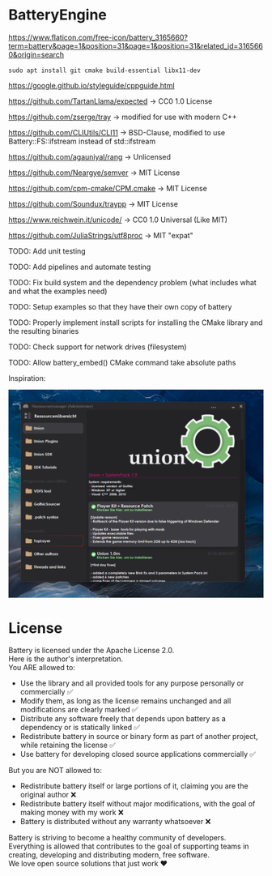 # BatteryEngine

https://www.flaticon.com/free-icon/battery_3165660?term=battery&page=1&position=31&page=1&position=31&related_id=3165660&origin=search

```
sudo apt install git cmake build-essential libx11-dev
```

https://google.github.io/styleguide/cppguide.html

https://github.com/TartanLlama/expected -> CC0 1.0 License

https://github.com/zserge/tray -> modified for use with modern C++

https://github.com/CLIUtils/CLI11 -> BSD-Clause, modified to use Battery::FS::ifstream instead of std::ifstream

https://github.com/agauniyal/rang -> Unlicensed

https://github.com/Neargye/semver -> MIT License

https://github.com/cpm-cmake/CPM.cmake -> MIT License

https://github.com/Soundux/traypp -> MIT License

https://www.reichwein.it/unicode/ -> CC0 1.0 Universal (Like MIT)

https://github.com/JuliaStrings/utf8proc -> MIT "expat"

TODO: Add unit testing

TODO: Add pipelines and automate testing

TODO: Fix build system and the dependency problem (what includes what and what the examples need)

TODO: Setup examples so that they have their own copy of battery

TODO: Properly implement install scripts for installing the CMake library and the resulting binaries

TODO: Check support for network drives (filesystem)

TODO: Allow battery_embed() CMake command take absolute paths

Inspiration:

![Battery1](assets/Battery1.png)

# License

Battery is licensed under the Apache License 2.0.  
Here is the author's interpretation.  
You ARE allowed to:
 - Use the library and all provided tools for any purpose personally or commercially ✅
 - Modify them, as long as the license remains unchanged and all modifications are clearly marked ✅
 - Distribute any software freely that depends upon battery as a dependency or is statically linked ✅
 - Redistribute battery in source or binary form as part of another project, while retaining the license ✅
 - Use battery for developing closed source applications commercially ✅

But you are NOT allowed to:
 - Redistribute battery itself or large portions of it, claiming you are the original author ❌
 - Redistribute battery itself without major modifications, with the goal of making money with my work ❌
 - Battery is distributed without any warranty whatsoever ❌

Battery is striving to become a healthy community of developers. Everything is allowed that contributes
to the goal of supporting teams in creating, developing and distributing modern, free software.  
We love open source solutions that just work ❤️ 
